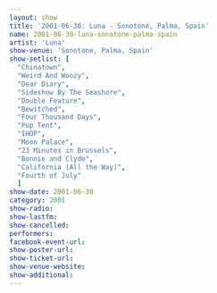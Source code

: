 ```yaml
---
layout: show
title: '2001-06-30: Luna - Sonotone, Palma, Spain'
name: 2001-06-30-luna-sonotone-palma-spain
artist: 'Luna'
show-venue: 'Sonotone, Palma, Spain'
show-setlist: [
  "Chinatown",
  "Weird And Woozy",
  "Dear Diary",
  "Sideshow By The Seashore",
  "Double Feature",
  "Bewitched",
  "Four Thousand Days",
  "Pup Tent",
  "IHOP",
  "Moon Palace",
  "23 Minutes in Brussels",
  "Bonnie and Clyde",
  "California (All the Way)",
  "Fourth of July"
  ]
show-date: 2001-06-30
category: 2001
show-radio: 
show-lastfm: 
show-cancelled: 
performers: 
facebook-event-url: 
show-poster-url: 
show-ticket-url: 
show-venue-website: 
show-additional: 
---
```


